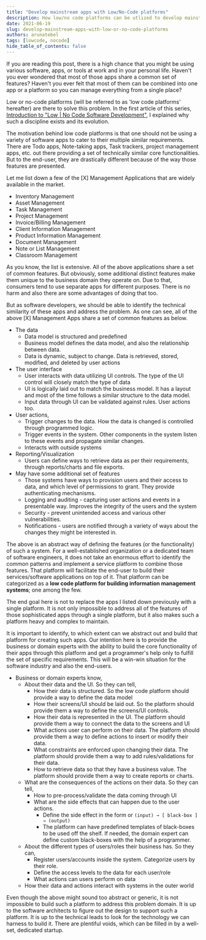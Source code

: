 ```yaml
---
title: "Develop mainstream apps with Low/No-Code platforms"
description: How low/no code platforms can be utlized to develop mainstream software applications
date: 2021-06-19
slug: develop-mainstream-apps-with-low-or-no-code-platforms
authors: arunatebel
tags: [lowcode, nocode]
hide_table_of_contents: false
---
```


If you are reading this post, there is a high chance that you might be using various software, apps, or tools at work and in your personal life. Haven't you ever wondered that most of those apps share a common set of features? Haven't you ever felt that most of them can be combined into one app or a platform so you can manage everything from a single place?

Low or no-code platforms (will be referred to as 'low code platforms' hereafter) are there to solve this problem. In the first article of this series,  [Introduction to "Low | No Code Software Development"](https://archeun.hashnode.dev/introduction-to-low-or-no-code-software-development), I explained why such a discipline exists and its evolution.
<!--truncate-->
The motivation behind low code platforms is that one should not be using a variety of software apps to cater to their multiple similar requirements. There are Todo apps, Note-taking apps, Task trackers, project management apps, etc. out there providing a set of technically similar core functionalities. But to the end-user, they are drastically different because of the way those features are presented.

Let me list down a few of the [X] Management Applications that are widely available in the market.

- Inventory Management
- Asset Management
- Task Management
- Project Management
- Invoice/Billing Management
- Client Information Management
- Product Information Management
- Document Management
- Note or List Management
- Classroom Management

As you know, the list is extensive. All of the above applications share a set of common features. But obviously, some additional distinct features make them unique to the business domain they operate on. Due to that, consumers tend to use separate apps for different purposes. There is no harm and also there are some advantages of doing that too.

But as software developers, we should be able to identify the technical similarity of these apps and address the problem. As one can see, all of the above [X] Management Apps share a set of common features as below.

- The data
    - Data model is structured and predefined
    - Business model defines the data model, and also the relationship between data.
    - Data is dynamic, subject to change. Data is retrieved, stored, modified, and deleted by user actions
- The user interface
    - User interacts with data utilizing UI controls. The type of the UI control will closely match the type of data
    - UI is logically laid out to match the business model. It has a layout and most of the time follows a similar structure to the data model.
    - Input data through UI can be validated against rules. User actions too.
- User actions,
    - Trigger changes to the data. How the data is changed is controlled through programmed logic.
    - Trigger events in the system. Other components in the system listen to these events and propagate similar changes.
    - Interacts with outside systems
- Reporting/Visualization
    - Users can define ways to retrieve data as per their requirements, through reports/charts and file exports.
- May have some additional set of features
    - Those systems have ways to provision users and their access to data, and which level of permissions to grant. They provide authenticating mechanisms.
    - Logging and auditing - capturing user actions and events in a presentable way. Improves the integrity of the users and the system
    - Security - prevent unintended access and various other vulnerabilities.
    - Notifications - users are notified through a variety of ways about the changes they might be interested in.

The above is an abstract way of defining the features (or the functionality) of such a system. For a well-established organization or a dedicated team of software engineers, it does not take an enormous effort to identify the common patterns and implement a service platform to combine those features. That platform will facilitate the end-user to build their services/software applications on top of it. That platform can be categorized as a **low code platform for building information management systems**; one among the few.

The end goal here is not to replace the apps I listed down previously with a single platform. It is not only impossible to address all of the features of those sophisticated apps through a single platform, but it also makes such a platform heavy and complex to maintain.

It is important to identify, to which extent can we abstract out and build that platform for creating such apps. Our intention here is to provide the business or domain experts with the ability to build the core functionality of their apps through this platform and get a programmer's help only to fulfill the set of specific requirements. This will be a win-win situation for the software industry and also the end-users.

- Business or domain experts know,
    - About their data and the UI. So they can tell,
        - How their data is structured. So the low code platform should provide a way to define the data model
        - How their screens/UI should be laid out. So the platform should provide them a way to define the screens/UI controls.
        - How their data is represented in the UI. The platform should provide them a way to connect the data to the screens and UI
        - What actions user can perform on their data. The platform should provide them a way to define actions to insert or modify their data.
        - What constraints are enforced upon changing their data. The platform should provide them a way to add rules/validations for their data.
        - How to retrieve data so that they have a business value. The platform should provide them a way to create reports or charts.
    - What are the consequences of the actions on their data. So they can tell,
        - How to pre-process/validate the data coming through UI
        - What are the side effects that can happen due to the user actions.
            - Define the side effect in the form or `(input) → [ black-box ] → (output)`
            - The platform can have predefined templates of black-boxes to be used off the shelf. If needed, the domain expert can define custom black-boxes with the help of a programmer.
    - About the different types of users/roles their business has. So they can,
        - Register users/accounts inside the system. Categorize users by their role.
        - Define the access levels to the data for each user/role
        - What actions can users perform on data
    - How their data and actions interact with systems in the outer world

Even though the above might sound too abstract or generic, it is not impossible to build such a platform to address this problem domain. It is up to the software architects to figure out the design to support such a platform. It is up to the technical leads to look for the technology we can harness to build it. There are plentiful voids, which can be filled in by a well-set, dedicated startup.
